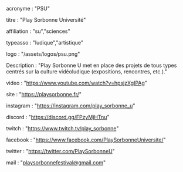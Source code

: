 acronyme : "PSU"

titre : "Play Sorbonne Université"

affiliation : "su","sciences"

typeasso : "ludique","artistique"

logo : "/assets/logos/psu.png"

Description : "Play Sorbonne U met en place des projets de tous types centrés sur la culture vidéoludique (expositions, rencontres, etc.)."

video : "https://www.youtube.com/watch?v=hpsjzXgIPAg"

site : "https://playsorbonne.fr/"

instagram : "https://instagram.com/play_sorbonne_u"

discord : "https://discord.gg/FPzyMjHTnu"

twitch : "https://www.twitch.tv/play_sorbonne"

facebook : "https://www.facebook.com/PlaySorbonneUniversite/"

twitter : "https://twitter.com/PlaySorbonneU"

mail : "playsorbonnefestival@gmail.com"